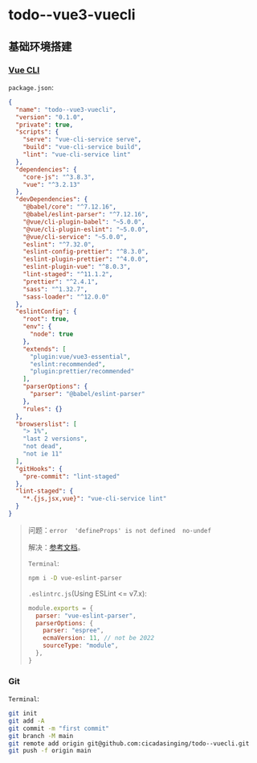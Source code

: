 # todo--vue3-vuecli

## 基础环境搭建

### [Vue CLI](https://cli.vuejs.org/zh/guide/creating-a-project.html)

`package.json`:

```json
{
  "name": "todo--vue3-vuecli",
  "version": "0.1.0",
  "private": true,
  "scripts": {
    "serve": "vue-cli-service serve",
    "build": "vue-cli-service build",
    "lint": "vue-cli-service lint"
  },
  "dependencies": {
    "core-js": "^3.8.3",
    "vue": "^3.2.13"
  },
  "devDependencies": {
    "@babel/core": "^7.12.16",
    "@babel/eslint-parser": "^7.12.16",
    "@vue/cli-plugin-babel": "~5.0.0",
    "@vue/cli-plugin-eslint": "~5.0.0",
    "@vue/cli-service": "~5.0.0",
    "eslint": "^7.32.0",
    "eslint-config-prettier": "^8.3.0",
    "eslint-plugin-prettier": "^4.0.0",
    "eslint-plugin-vue": "^8.0.3",
    "lint-staged": "^11.1.2",
    "prettier": "^2.4.1",
    "sass": "^1.32.7",
    "sass-loader": "^12.0.0"
  },
  "eslintConfig": {
    "root": true,
    "env": {
      "node": true
    },
    "extends": [
      "plugin:vue/vue3-essential",
      "eslint:recommended",
      "plugin:prettier/recommended"
    ],
    "parserOptions": {
      "parser": "@babel/eslint-parser"
    },
    "rules": {}
  },
  "browserslist": [
    "> 1%",
    "last 2 versions",
    "not dead",
    "not ie 11"
  ],
  "gitHooks": {
    "pre-commit": "lint-staged"
  },
  "lint-staged": {
    "*.{js,jsx,vue}": "vue-cli-service lint"
  }
}
```

> 问题：`error  'defineProps' is not defined  no-undef`
>
> 解决：[参考文档](https://eslint.vuejs.org/user-guide/#compiler-macros-such-as-defineprops-and-defineemits-are-warned-by-no-undef-rule)。
>
> `Terminal`:
>
> ```bash
> npm i -D vue-eslint-parser
> ```
>
> `.eslintrc.js`(Using ESLint <= v7.x):
>
> ```javascript
> module.exports = {
>   parser: "vue-eslint-parser",
>   parserOptions: {
>     parser: "espree",
>     ecmaVersion: 11, // not be 2022
>     sourceType: "module",
>   },
> }
> ```
>
> 

### Git

`Terminal`:

```bash
git init
git add -A
git commit -m "first commit"
git branch -M main
git remote add origin git@github.com:cicadasinging/todo--vuecli.git
git push -f origin main
```

